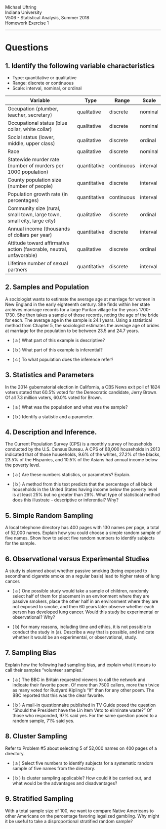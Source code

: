 Michael Uftring   
Indiana University   
V506 - Statistical Analysis, Summer 2018   
Homework Exercise 1   

-----

# Questions

## 1. Identify the following variable characteristics
- Type: quantitative or qualitative
- Range: discrete or continuous
- Scale: interval, nominal, or ordinal

| Variable | Type   | Range  | Scale |
| -------- | ------ | ------ | ----- |
|Occupation (plumber, teacher, secretary) | qualitative | discrete | nominal |
|Occupational status (blue collar, white collar) | qualitative | discrete | nominal |
|Social status (lower, middle, upper class)| qualitative | discrete | ordinal |
|Race| qualitative | discrete | nominal |
|Statewide murder rate (number of murders per 1000 population) | quantitative | continuous | interval |
|County population size (number of people) | quantitative | discrete | interval |
|Population growth rate (in percentages) | quantitative | continuous | interval |
|Community size (rural, small town, large town, small city, large city) | qualitative | discrete | ordinal |
|Annual income (thousands of dollars per year) | quantitative | discrete | interval |
|Attitude toward affirmative action (favorable, neutral, unfavorable) | qualitative | discrete | ordinal |
|Lifetime number of sexual partners   | quantitative  | discrete  | interval |

## 2. Samples and Population
A sociologist wants to estimate the average age at marriage for women in New England in the early eighteenth century.  She finds within her state archives marriage records for a large Puritan village for the years 1700-1730.  She then takes a sample of those records, noting the age of the bride for each.  The average age in the sample is 24.1 years.  Using a statistical method from Chapter 5, the sociologist estimates the average age of brides at marriage for the population to be between 23.5 and 24.7 years.

- ( a ) What part of this example is descriptive?


- ( b ) What part of this example is inferential?


- ( c ) To what population does the inference refer?


## 3. Statistics and Parameters
In the 2014 gubernatorial election in California, a CBS News exit poll of 1824 voters stated that 60.5% voted for the Democratic candidate, Jerry Brown. Of all 7.3 million voters, 60.0% voted for Brown.

- ( a ) What was the population and what was the sample?

- ( b ) Identify a statistic and a parameter.

## 4. Description and Inference.
The Current Population Survey (CPS) is a monthly survey of households conducted by the U.S. Census Bureau. A CPS of 68,000 households in 2013 indicated that of those households, 9.6% of the whites, 27.2% of the blacks, 23.5% of the Hispanics, and 10.5% of the Asians had annual income below the poverty level.

- ( a ) Are these numbers statistics, or parameters? Explain.

- ( b ) A method from this text predicts that the percentage of all black households in the United States having income below the poverty level is at least 25% but no greater than 29%. What type of statistical method does this illustrate – descriptive or inferential? Why?


## 5. Simple Random Sampling
A local telephone directory has 400 pages with 130 names per page, a total of 52,000 names. Explain how you could choose a simple random sample of five names. Show how to select five random numbers to identify subjects for the sample.

## 6. Observational versus Experimental Studies
A study is planned about whether passive smoking (being exposed to secondhand cigarette smoke on a regular basis) lead to higher rates of lung cancer.

- ( a ) One possible study would take a sample of children, randomly select half of them for placement in an environment where they are passive smokers, place the other half in an environment where they are not exposed to smoke, and then 60 years later observe whether each person has developed lung cancer. Would this study be experimental or observational? Why?

- ( b) For many reasons, including time and ethics, it is not possible to conduct the study in (a). Describe a way that is possible, and indicate whether it would be an experimental, or observational, study.

## 7. Sampling Bias
Explain how the following had sampling bias, and explain what it means to call their samples “volunteer samples.”

- ( a ) The BBC in Britain requested viewers to call the network and indicate their favorite poem. Of more than 7500 callers, more than twice as many voted for Rudyard Kipling’s “If” than for any other poem. The BBC reported that this was the clear favorite.

- ( b ) A mail-in questionnaire published in TV Guide posed the question “Should the President have the Lin Item Veto to eliminate waste?” Of those who responded, 97% said yes. For the same question posed to a random sample, 71% said yes.

## 8. Cluster Sampling
Refer to Problem \#5 about selecting 5 of 52,000 names on 400 pages of a directory.

- ( a ) Select five numbers to identify subjects for a systematic random sample of five names from the directory.

- ( b ) Is cluster sampling applicable? How could it be carried out, and what would be the advantages and disadvantages?

## 9. Stratified Sampling
With a total sample size of 100, we want to compare Native Americans to other Americans on the percentage favoring legalized gambling. Why might it be useful to take a disproportional stratified random sample?
